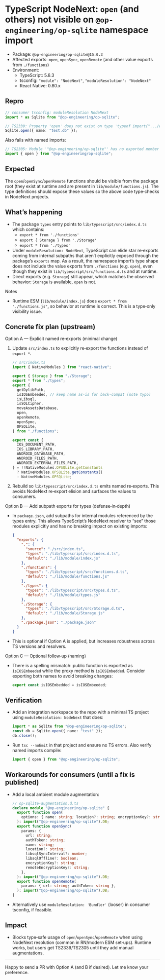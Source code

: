 # TypeScript NodeNext: `open` (and others) not visible on `@op-engineering/op-sqlite` namespace import

- Package: `@op-engineering/op-sqlite@15.0.3`
- Affected exports: `open`, `openSync`, `openRemote` (and other value exports
  from `./functions`)
- Environment:
  - TypeScript: 5.8.3
  - tsconfig: `"module": "NodeNext"`, `"moduleResolution": "NodeNext"`
  - React Native: 0.80.x

## Repro

```ts
// consumer tsconfig: moduleResolution NodeNext
import * as Sqlite from "@op-engineering/op-sqlite";

// TS2339: Property 'open' does not exist on type 'typeof import(".../op-sqlite/lib/typescript/src/index")'.
Sqlite.open({ name: "test.db" });
```

Also fails with named imports:

```ts
// TS2305: Module '"@op-engineering/op-sqlite"' has no exported member 'open'.
import { open } from "@op-engineering/op-sqlite";
```

## Expected

The `open`/`openSync`/`openRemote` functions should be visible from the package
root (they exist at runtime and are present in `lib/module/functions.js`). The
type definitions should expose these values so the above code type‑checks in
NodeNext projects.

## What’s happening

- The package `types` entry points to `lib/typescript/src/index.d.ts` which
  contains:
  - `export * from './functions'`
  - `export { Storage } from './Storage'`
  - `export * from './types'`
- Under `moduleResolution: NodeNext`, TypeScript can elide star re‑exports
  coming from internal subpaths that aren’t explicitly exposed through the
  package’s `exports` map. As a result, the namespace import’s type shape does
  not include the value exports from `./functions` (e.g. `open`), even though
  they exist in `lib/typescript/src/functions.d.ts` and at runtime.
- Direct exports (e.g. `Storage`) still appear, which matches the observed
  behavior: `Storage` is available, `open` is not.

Notes

- Runtime ESM (`lib/module/index.js`) does `export * from "./functions.js"`, so
  behavior at runtime is correct. This is a type‑only visibility issue.

## Concrete fix plan (upstream)

Option A — Explicit named re‑exports (minimal change)

1. Update `src/index.ts` to explicitly re‑export the functions instead of
   `export *`.
   ```ts
   // src/index.ts
   import { NativeModules } from "react-native";

   export { Storage } from "./Storage";
   export * from "./types";
   export {
     getDylibPath,
     isIOSEmbeeded, // keep name as-is for back-compat (note typo)
     isLibsql,
     isSQLCipher,
     moveAssetsDatabase,
     open,
     openRemote,
     openSync,
     OPSQLite,
   } from "./functions";

   export const {
     IOS_DOCUMENT_PATH,
     IOS_LIBRARY_PATH,
     ANDROID_DATABASE_PATH,
     ANDROID_FILES_PATH,
     ANDROID_EXTERNAL_FILES_PATH,
   } = !!NativeModules.OPSQLite.getConstants
     ? NativeModules.OPSQLite.getConstants()
     : NativeModules.OPSQLite;
   ```
2. Rebuild so `lib/typescript/src/index.d.ts` emits named re‑exports. This
   avoids NodeNext re‑export elision and surfaces the values to consumers.

Option B — Add subpath exports for types (defense‑in‑depth)

- In `package.json`, add subpaths for internal modules referenced by the types
  entry. This allows TypeScript’s NodeNext resolver to “see” those modules
  explicitly and has no breaking impact on existing imports:
  ```json
  {
    "exports": {
      ".": {
        "source": "./src/index.ts",
        "types": "./lib/typescript/src/index.d.ts",
        "default": "./lib/module/index.js"
      },
      "./functions": {
        "types": "./lib/typescript/src/functions.d.ts",
        "default": "./lib/module/functions.js"
      },
      "./types": {
        "types": "./lib/typescript/src/types.d.ts",
        "default": "./lib/module/types.js"
      },
      "./Storage": {
        "types": "./lib/typescript/src/Storage.d.ts",
        "default": "./lib/module/Storage.js"
      },
      "./package.json": "./package.json"
    }
  }
  ```
- This is optional if Option A is applied, but increases robustness across TS
  versions and resolvers.

Option C — Optional follow‑up (naming)

- There is a spelling mismatch: public function is exported as `isIOSEmbeeded`
  while the proxy method is `isIOSEmbedded`. Consider exporting both names to
  avoid breaking changes:
  ```ts
  export const isIOSEmbedded = isIOSEmbeeded;
  ```

## Verification

- Add an integration workspace to the repo with a minimal TS project using
  `moduleResolution: NodeNext` that does:
  ```ts
  import * as Sqlite from "@op-engineering/op-sqlite";
  const db = Sqlite.open({ name: "test" });
  db.close();
  ```
- Run `tsc --noEmit` in that project and ensure no TS errors. Also verify named
  imports compile:
  ```ts
  import { open } from "@op-engineering/op-sqlite";
  ```

## Workarounds for consumers (until a fix is published)

- Add a local ambient module augmentation:
  ```ts
  // op-sqlite-augmentation.d.ts
  declare module "@op-engineering/op-sqlite" {
    export function open(
      options: { name: string; location?: string; encryptionKey?: string },
    ): import("@op-engineering/op-sqlite").DB;
    export function openSync(
      params: {
        url: string;
        authToken: string;
        name: string;
        location?: string;
        libsqlSyncInterval?: number;
        libsqlOffline?: boolean;
        encryptionKey?: string;
        remoteEncryptionKey?: string;
      },
    ): import("@op-engineering/op-sqlite").DB;
    export function openRemote(
      params: { url: string; authToken: string },
    ): import("@op-engineering/op-sqlite").DB;
  }
  ```
- Alternatively use `moduleResolution: 'Bundler'` (looser) in consumer tsconfig,
  if feasible.

## Impact

- Blocks type‑safe usage of `open`/`openSync`/`openRemote` when using NodeNext
  resolution (common in RN/modern ESM set‑ups). Runtime works, but users get
  TS2339/TS2305 until they add manual augmentations.

---

Happy to send a PR with Option A (and B if desired). Let me know your
preference.
